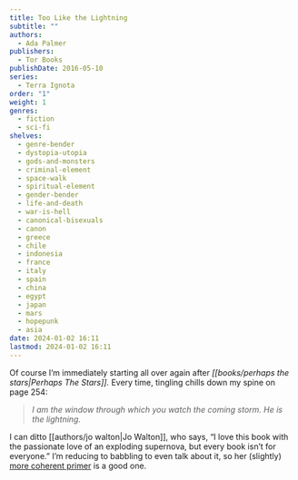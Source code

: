 ```yaml
---
title: Too Like the Lightning
subtitle: ""
authors:
  - Ada Palmer
publishers:
  - Tor Books
publishDate: 2016-05-10
series:
  - Terra Ignota
order: "1"
weight: 1
genres:
  - fiction
  - sci-fi
shelves:
  - genre-bender
  - dystopia-utopia
  - gods-and-monsters
  - criminal-element
  - space-walk
  - spiritual-element
  - gender-bender
  - life-and-death
  - war-is-hell
  - canonical-bisexuals
  - canon
  - greece
  - chile
  - indonesia
  - france
  - italy
  - spain
  - china
  - egypt
  - japan
  - mars
  - hopepunk
  - asia
date: 2024-01-02 16:11
lastmod: 2024-01-02 16:11
---
```

Of course I’m immediately starting all over again after _[[books/perhaps the stars|Perhaps The Stars]]._ Every time, tingling chills down my spine on page 254:  
  
> _I am the window through which you watch the coming storm. He is the lightning._

I can ditto [[authors/jo walton|Jo Walton]], who says, “I love this book with the passionate love of an exploding supernova, but every book isn’t for everyone.” I’m reducing to babbling to even talk about it, so her (slightly) [more coherent primer](https://reactormag.com/a-future-worth-having-ada-palmers-too-like-the-lightning/) is a good one.